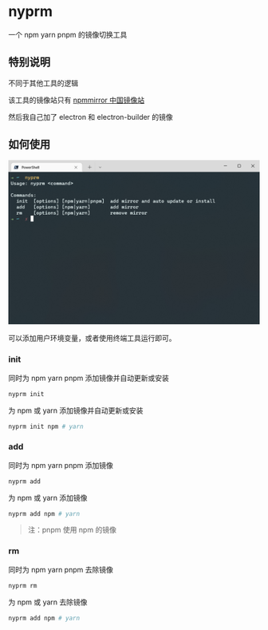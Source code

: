 # nyprm

一个 npm yarn pnpm 的镜像切换工具

## 特别说明

不同于其他工具的逻辑

该工具的镜像站只有 [npmmirror 中国镜像站](https://npmmirror.com/)

然后我自己加了 electron 和 electron-builder 的镜像

## 如何使用

![image-20220508191524225](nyprm.png)

可以添加用户环境变量，或者使用终端工具运行即可。

### init

同时为 npm yarn pnpm 添加镜像并自动更新或安装

```bash
nyprm init
```

为 npm 或 yarn 添加镜像并自动更新或安装

```bash
nyprm init npm # yarn
```

### add

同时为 npm yarn pnpm 添加镜像

```bash
nyprm add
```

为 npm 或 yarn 添加镜像

```bash
nyprm add npm # yarn
```

> 注：pnpm 使用 npm 的镜像

### rm

同时为 npm yarn pnpm 去除镜像

```bash
nyprm rm
```

为 npm 或 yarn 去除镜像

```bash
nyprm add npm # yarn
```
